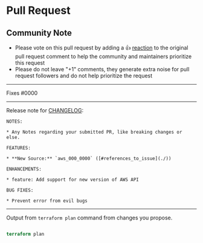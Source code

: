 <!---
See how to make a good Pull Request at : https://github.blog/2015-01-21-how-to-write-the-perfect-pull-request/
--->

# Pull Request

## Community Note

<!---
No need to modify anything within this section.
--->

* Please vote on this pull request by adding a 👍 [reaction](https://blog.github.com/2016-03-10-add-reactions-to-pull-requests-issues-and-comments/) to the original pull request comment to help the community and maintainers prioritize this request
* Please do not leave "+1" comments, they generate extra noise for pull request followers and do not help prioritize the request

***

<!---
State an issue that you address on this PR.
--->
Fixes #0000

***

Release note for [CHANGELOG](https://github.com/traveloka/stscreds/blob/master/CHANGELOG.md):
<!--
If the changes are not user facing, just write "NONE" in the release-note block below.
-->

```release-note
NOTES:

* Any Notes regarding your submitted PR, like breaking changes or else.

FEATURES:

* **New Source:** `aws_000_0000` ([#references_to_issue](./))

ENHANCEMENTS:

* feature: Add support for new version of AWS API

BUG FIXES:

* Prevent error from evil bugs
```

***

Output from `terraform plan` command from changes you propose.

```terraform

terraform plan

```

<!---
Credit:
This template is modified version of https://github.com/terraform-providers/terraform-provider-aws/blob/master/.github/PULL_REQUEST_TEMPLATE.md

Created: May 27, 2019
Last updated: July 11, 2019
--->
